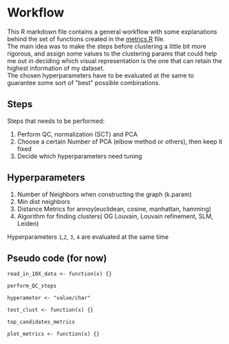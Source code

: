 # Workflow

This R markdown file contains a general workflow with some explanations behind the set of functions created in the [metrics.R](https://github.com/AndreaMariani-AM/Unsupervised_clustering_eval/blob/main/scripts/metrics.R) file.  
The main idea was to make the steps before clustering a little bit more rigorous, and assign some values to the clustering params that could help me out
in deciding which visual representation is the one that can retain the highest information of my dataset.  
The chosen hyperparameters have to be evaluated at the same to guarantee some sort of "best" possible combinations.

## Steps
Steps that needs to be performed:  
1. Perform QC, normalization (SCT) and PCA 
2. Choose a certain Number of PCA (elbow method or others), then keep it fixed  
3. Decide which hyperparameters need tuning

## Hyperparameters

1. Number of Neighbors when constructing the graph (k.param)  
2. Min dist neighbors  
3. Distance Metrics for annoy(euclidean, cosine, manhattan, hamming)  
4. Algorithm for finding clusters( OG Louvain, Louvain refinement, SLM, Leiden)  

Hyperparameters `1`,`2`, `3`, `4` are evaluated at the same time

## Pseudo code (for now)

```{r}
read_in_10X_data <- function(x) {}

perform_QC_steps

hyperameter <- "value/char"

test_clust <- function(x) {}

top_candidates_metrics

plot_metrics <- function(x) {}
```
